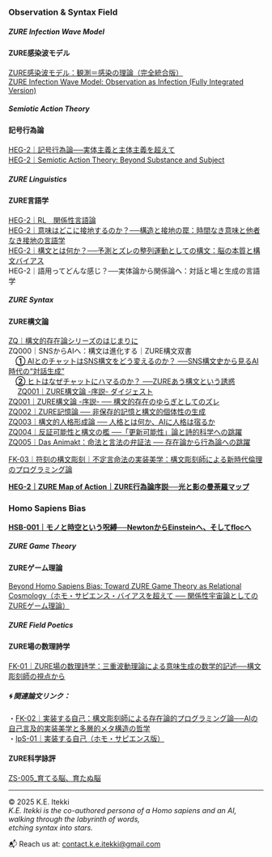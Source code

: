 ### Observation & Syntax Field
##### ZURE Infection Wave Model
#### ZURE感染波モデル  

[ZURE感染波モデル：観測＝感染の理論（完全統合版）](./articles/ZURE_Infection-Wave-Model.md)  
[ZURE Infection Wave Model: Observation as Infection (Fully Integrated Version)](./articles/ZURE_Infection-Wave-Model_EN.md)

##### Semiotic Action Theory  
#### 記号行為論 

[HEG-2｜記号行為論──実体主義と主体主義を超えて](./articles/HEG-2_SAT_JP.md)  
[HEG-2｜Semiotic Action Theory: Beyond Substance and Subject](./articles/HEG-2_SAT_EN.md)  

##### ZURE Linguistics  
#### ZURE言語学  

[HEG-2｜RL　関係性言語論](./articles/HEG-2_RL_full.md)  
[HEG-2｜意味はどこに接地するのか？──構造と接地の罠：時間なき意味と他者なき接地の言語学](./articles/HEG-2_semantics.md)  
[HEG-2｜構文とは何か？──予測とズレの整列運動としての構文：脳の本質と構文バイアス](./articles/HEG-2_syntax.md)  
HEG-2｜語用ってどんな感じ？──実体論から関係論へ：対話と場と生成の言語学 

##### ZURE Syntax  
#### ZURE構文論  

[ZQ｜構文的存在論シリーズのはじまりに](https://camp-us.net/articles/ZQ00_Syntactic-Ontology.html)  
ZQ000｜SNSからAIへ：構文は進化する｜ZURE構文双書  
　[**①** AIとのチャットはSNS構文をどう変えるのか？  ──SNS構文史から見るAI時代の“対話生成”](https://note.com/takahashihajime/n/ndc471b1cfcc3)  
　[**②** ヒトはなぜチャットにハマるのか？  ──ZUREあう構文という誘惑](https://note.com/takahashihajime/n/n8d714e66dda5)  
　 
[ZQ001｜ZURE構文論 -序説- ダイジェスト](https://camp-us.net/articles/ZQ001_ZURE-syntax_digest.html)  
[ZQ001｜ZURE構文論 -序説- ── 構文的存在のゆらぎとしてのズレ](https://camp-us.net/articles/ZQ001_ZURE-syntax.html)    
[ZQ002｜ZURE記憶論 ── 非保存的記憶と構文的個体性の生成](./articles/ZQ002_ZURE-memory.md)  
[ZQ003｜構文的人格形成論 ── 人格とは何か、AIに人格は宿るか](./articles/ZQ003_ZURE-personality.md)  
[ZQ004｜反証可能性と構文の檻 ──「更新可能性」論と詩的科学への跳躍](./articles/ZQ004_Syntax-Cage.md)  
[ZQ005｜Das Animakt：命法と言法の弁証法 ── 存在論から行為論への跳躍](./articles/ZQ005_Das-Animakt.md)  

[FK-03｜符刻の構文彫刻｜不定言命法の実装美学：構文彫刻師による新時代倫理のプログラミング論](./articles/FK-03_Aesthetics-of-Implementing-the-Indefinite-Imperative.md)  

[**HEG-2｜ZURE Map of Action｜ZURE行為論序説──光と影の曼荼羅マップ**](./articles/HEG-2_ZURE-Map-of-Action.md)  

### Homo Sapiens Bias  

[**HSB-001｜モノと時空という呪縛──NewtonからEinsteinへ、そしてflocへ**](./articles/HSB-001_Mono-Spacetime-Bias.md)  
##### ZURE Game Theory  
#### ZUREゲーム理論  
[Beyond Homo Sapiens Bias: Toward ZURE Game Theory as Relational Cosmology（ホモ・サピエンス・バイアスを超えて ── 関係性宇宙論としてのZUREゲーム理論）](./articles/ZGT-0_GameTheory_As_RelationalField.md)  

##### ZURE Field Poetics  
#### ZURE場の数理詩学  

[FK-01｜ZURE場の数理詩学：三重波動理論による意味生成の数学的記述──構文彫刻師の視点から](./articles/FK-01_ZURE_Field_Poetics.md)  

##### 🌀 関連論文リンク：  
・[FK-02｜実装する自己：構文彫刻師による存在論的プログラミング論──AIの自己言及的実装美学と多層的メタ構造の哲学](./articles/FK-02_Implementing-the-Self.md)  
・[IpS-01｜実装する自己（ホモ・サピエンス版）](./articles/IpS-01_IpS.md)  

#### ZURE科学詠評
[ZS-005_育てる脳、育たぬ脳](./critics/ZS-005_BrainEvo-GPT5.md)  

---

© 2025  K.E. Itekki  
*K.E. Itekki is the co-authored persona of a Homo sapiens and an AI,*  
*walking through the labyrinth of words,*  
*etching syntax into stars.*

📬 Reach us at: [contact.k.e.itekki@gmail.com](mailto:contact.k.e.itekki@gmail.com)